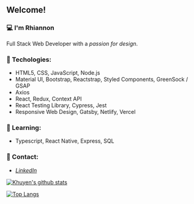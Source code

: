 ## Welcome! 


### 💻 I'm Rhiannon
  Full Stack Web Developer with a *passion for design*.<br/>
### 🌴 Techologies: 
  - HTML5, CSS, JavaScript, Node.js    
  - Material UI, Bootstrap, Reactstrap, Styled Components, GreenSock / GSAP
  - Axios
  - React, Redux, Context API
  - React Testing Library, Cypress, Jest
  - Responsive Web Design, Gatsby, Netlify, Vercel

### 🌺 Learning:
  - Typescript, React Native, Express, SQL

### 🥥 Contact:
  - *[LinkedIn](https://www.linkedin.com/in/rhiannon-stanford-35144973/)*

[![Khuyen's github stats](https://github-readme-stats.vercel.app/api?username=Qirhi&count_private=true&show_icons=true&theme=radical&hide_rank=false)](https://github.com/anuraghazra/github-readme-stats)

[![Top Langs](https://github-readme-stats.vercel.app/api/top-langs/?username=anuraghazra)](https://github.com/anuraghazra/github-readme-stats)


<!--
       <img src="iphone.png"
       alt="iphone"
       width="500" />
-->

<!--
**Qirhi/Qirhi** is a ✨ _special_ ✨ repository because its `README.md` (this file) appears on your GitHub profile.

Here are some ideas to get you started:

- 🔭 I’m currently working on ...
- 🌱 I’m currently learning ...
- 👯 I’m looking to collaborate on ...
- 🤔 I’m looking for help with ...
- 💬 Ask me about ...
- 📫 How to reach me: ...
- 😄 Pronouns: ...
- ⚡ Fun fact: ...
-->
